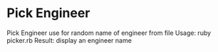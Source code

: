 Pick Engineer
===========

Pick Engineer use for random name of engineer from file
Usage: ruby picker.rb
Result: display an engineer name
